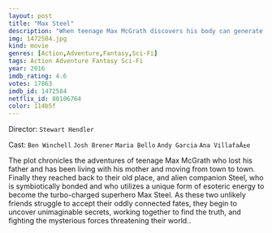 ```yaml
---
layout: post
title: "Max Steel"
description: "When teenage Max McGrath discovers his body can generate the universe's most powerful energy, he must bond with the only being able to contain it - a mysterious techno-organic extraterrestrial named Steel. United as the superhero Max Steel, the two friends must combat an alien menace and unlock the secrets of their past..."
img: 1472584.jpg
kind: movie
genres: [Action,Adventure,Fantasy,Sci-Fi]
tags: Action Adventure Fantasy Sci-Fi 
year: 2016
imdb_rating: 4.6
votes: 17863
imdb_id: 1472584
netflix_id: 80106764
color: 114b5f
---
```

Director: `Stewart Hendler`  

Cast: `Ben Winchell` `Josh Brener` `Maria Bello` `Andy Garcia` `Ana VillafaĂ±e` 

The plot chronicles the adventures of teenage Max McGrath who lost his father and has been living with his mother and moving from town to town. Finally they reached back to their old place, and alien companion Steel, who is symbiotically bonded and who utilizes a unique form of esoteric energy to become the turbo-charged superhero Max Steel. As these two unlikely friends struggle to accept their oddly connected fates, they begin to uncover unimaginable secrets, working together to find the truth, and fighting the mysterious forces threatening their world..